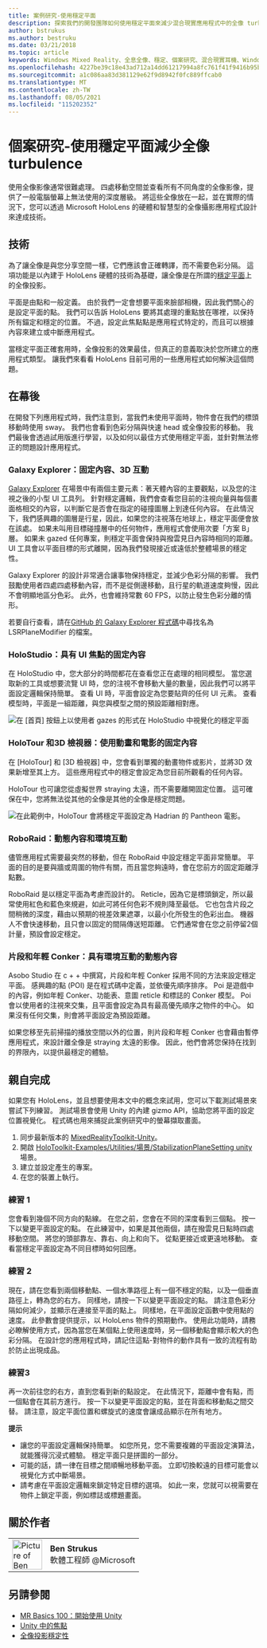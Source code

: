 ```yaml
---
title: 案例研究-使用穩定平面
description: 探索我們的開發團隊如何使用穩定平面來減少混合現實應用程式中的全像 turbulence。
author: bstrukus
ms.author: bestruku
ms.date: 03/21/2018
ms.topic: article
keywords: Windows Mixed Reality、全息全像、穩定、個案研究、混合現實耳機、Windows Mixed reality 耳機、虛擬實境耳機
ms.openlocfilehash: 4227be39c18e43ad712a14dd61217994a8fc761f41f9416b95b511be5396712a
ms.sourcegitcommit: a1c086aa83d381129e62f9d8942f0fc889ffcab0
ms.translationtype: MT
ms.contentlocale: zh-TW
ms.lasthandoff: 08/05/2021
ms.locfileid: "115202352"
---
```

# <a name="case-study---using-the-stabilization-plane-to-reduce-holographic-turbulence"></a>個案研究-使用穩定平面減少全像 turbulence

使用全像影像通常很難處理。 四處移動空間並查看所有不同角度的全像影像，提供了一般電腦螢幕上無法使用的深度層級。 將這些全像放在一起，並在實際的情況下，您可以透過 Microsoft HoloLens 的硬體和智慧型的全像攝影應用程式設計來達成技術。

## <a name="the-tech"></a>技術

為了讓全像是與您分享空間一樣，它們應該會正確轉譯，而不需要色彩分隔。 這項功能是以內建于 HoloLens 硬體的技術為基礎，讓全像是在所謂的[穩定平面](hologram-stability.md#reprojection)上的全像投影。

平面是由點和一般定義。 由於我們一定會想要平面來臉部相機，因此我們關心的是設定平面的點。 我們可以告訴 HoloLens 要將其處理的重點放在哪裡，以保持所有錨定和穩定的位置。 不過，設定此焦點點是應用程式特定的，而且可以根據內容來建立或中斷應用程式。

當穩定平面正確套用時，全像投影的效果最佳，但真正的意義取決於您所建立的應用程式類型。 讓我們來看看 HoloLens 目前可用的一些應用程式如何解決這個問題。

## <a name="behind-the-scenes"></a>在幕後

在開發下列應用程式時，我們注意到，當我們未使用平面時，物件會在我們的標頭移動時使用 sway。 我們也會看到色彩分隔與快速 head 或全像投影的移動。 我們最後會透過試用版進行學習，以及如何以最佳方式使用穩定平面，並針對無法修正的問題設計應用程式。

### <a name="galaxy-explorer-stationary-content-3d-interactivity"></a>Galaxy Explorer：固定內容、3D 互動

[Galaxy Explorer](../unity/galaxy-explorer.md) 在場景中有兩個主要元素：著天體內容的主要觀點，以及您的注視之後的小型 UI 工具列。 針對穩定邏輯，我們會查看您目前的注視向量與每個畫面格相交的內容，以判斷它是否會在指定的碰撞圖層上到達任何內容。 在此情況下，我們感興趣的圖層是行星，因此，如果您的注視落在地球上，穩定平面便會放在該處。 如果未叫用目標碰撞層中的任何物件，應用程式會使用次要「方案 B」層。 如果未 gazed 任何專案，則穩定平面會保持與撥雲見日內容時相同的距離。 UI 工具會以平面目標的形式離開，因為我們發現接近或遠低於整體場景的穩定性。

Galaxy Explorer 的設計非常適合讓事物保持穩定，並減少色彩分隔的影響。 我們鼓勵使用者四處四處移動內容，而不是從側邊移動，且行星的軌道速度夠慢，因此不會明顯地區分色彩。 此外，也會維持常數 60 FPS，以防止發生色彩分離的情形。

若要自行查看，請在[GitHub 的 Galaxy Explorer 程式碼](https://github.com/Microsoft/GalaxyExplorer/tree/master/Assets/Scripts/Utilities)中尋找名為 LSRPlaneModifier 的檔案。

### <a name="holostudio-stationary-content-with-a-ui-focus"></a>HoloStudio：具有 UI 焦點的固定內容

在 HoloStudio 中，您大部分的時間都花在查看您正在處理的相同模型。 當您選取新的工具或想要流覽 UI 時，您的注視不會移動大量的數量，因此我們可以將平面設定邏輯保持簡單。 查看 UI 時，平面會設定為您要貼齊的任何 UI 元素。 查看模型時，平面是一組距離，與您與模型之間的預設距離相對應。

![在 [首頁] 按鈕上以使用者 gazes 的形式在 HoloStudio 中視覺化的穩定平面](images/holostudio-stabilization-plane-500px.png)

### <a name="holotour-and-3d-viewer-stationary-content-with-animation-and-movies"></a>HoloTour 和3D 檢視器：使用動畫和電影的固定內容

在 [HoloTour] 和 [3D 檢視器] 中，您會看到單獨的動畫物件或影片，並將3D 效果新增至其上方。 這些應用程式中的穩定會設定為您目前所觀看的任何內容。

HoloTour 也可讓您從虛擬世界 straying 太遠，而不需要離開固定位置。 這可確保在中，您將無法從其他的全像是其他的全像是穩定問題。

![在此範例中，HoloTour 會將穩定平面設定為 Hadrian 的 Pantheon 電影。](images/holotour-stabilization-plane-500px.jpg)

### <a name="roboraid-dynamic-content-and-environmental-interactions"></a>RoboRaid：動態內容和環境互動

儘管應用程式需要最突然的移動，但在 RoboRaid 中設定穩定平面非常簡單。 平面的目的是要與牆或周圍的物件有關，而且當您夠遠時，會在您前方的固定距離浮點數。

RoboRaid 是以穩定平面為考慮而設計的。 Reticle，因為它是標頭鎖定，所以最常使用紅色和藍色來規避，如此可將任何色彩不規則降至最低。 它也包含片段之間稍微的深度，藉由以預期的視差效果遮罩，以最小化所發生的色彩出血。 機器人不會快速移動，且只會以固定的間隔傳送短距離。 它們通常會在您之前停留2個計量，預設會設定穩定。

### <a name="fragments-and-young-conker-dynamic-content-with-environmental-interaction"></a>片段和年輕 Conker：具有環境互動的動態內容

Asobo Studio 在 c + + 中撰寫，片段和年輕 Conker 採用不同的方法來設定穩定平面。 感興趣的點 (POI) 是在程式碼中定義，並依優先順序排序。 Poi 是遊戲中的內容，例如年輕 Conker、功能表、意圖 reticle 和標誌的 Conker 模型。 Poi 會以使用者的注視來交集，且平面會設定為具有最高優先順序之物件的中心。 如果沒有任何交集，則會將平面設定為預設距離。

如果您移至先前掃描的播放空間以外的位置，則片段和年輕 Conker 也會藉由暫停應用程式，來設計離全像是 straying 太遠的影像。 因此，他們會將您保持在找到的界限內，以提供最穩定的體驗。

## <a name="do-it-yourself"></a>親自完成

如果您有 HoloLens，並且想要使用本文中的概念來試用，您可以下載測試場景來嘗試下列練習。 測試場景會使用 Unity 的內建 gizmo API，協助您將平面的設定位置視覺化。 程式碼也用來捕捉此案例研究中的螢幕擷取畫面。
1. 同步最新版本的 [MixedRealityToolkit-Unity](https://github.com/Microsoft/MixedRealityToolkit-Unity)。
2. 開啟 [HoloToolkit-Examples/Utilities/場景/StabilizationPlaneSetting unity](https://github.com/Microsoft/MixedRealityToolkit-Unity/blob/htk_release/Assets/HoloToolkit-Examples/Utilities/Scenes/StabilizationPlaneSetting.unity) 場景。
3. 建立並設定產生的專案。
4. 在您的裝置上執行。

### <a name="exercise-1"></a>練習 1

您會看到幾個不同方向的點線。 在您之前，您會在不同的深度看到三個點。 按一下以變更平面設定的點。 在此練習中，如果是其他兩個，請在撥雲見日點時四處移動空間。 將您的頭部靠左、靠右、向上和向下。 從點更接近或更遠地移動。 查看當穩定平面設定為不同目標時如何回應。

### <a name="exercise-2"></a>練習 2

現在，請在您看到兩個移動點、一個水準路徑上有一個不穩定的點，以及一個垂直路徑上，轉為您的右方。 同樣地，請按一下以變更平面設定的點。 請注意色彩分隔如何減少，並顯示在連接至平面的點上。 同樣地，在平面設定函數中使用點的速度。 此參數會提供提示，以 HoloLens 物件的預期動作。 使用此功能時，請務必瞭解使用方式，因為當您在某個點上使用速度時，另一個移動點會顯示較大的色彩分隔。 在設計您的應用程式時，請記住這點-對物件的動作具有一致的流程有助於防止出現成品。

### <a name="exercise-3"></a>練習3

再一次前往您的右方，直到您看到新的點設定。 在此情況下，距離中會有點，而一個點會在其前方進行。 按一下以變更平面設定的點，並在背面和移動點之間交替。 請注意，設定平面位置和螺旋式的速度會讓成品顯示在所有地方。

**提示**
* 讓您的平面設定邏輯保持簡單。 如您所見，您不需要複雜的平面設定演算法，就能獲得沉浸式體驗。 穩定平面只是拼圖的一部分。
* 可能的話，請一律在目標之間順暢地移動平面。 立即切換較遠的目標可能會以視覺化方式中斷場景。
* 請考慮在平面設定邏輯來鎖定特定目標的選項。 如此一來，您就可以視需要在物件上鎖定平面，例如標誌或標題畫面。

## <a name="about-the-author"></a>關於作者

<table style="border-collapse:collapse">
<tr>
<td style="border-style: none" width="60px"><img alt="Picture of Ben Strukus" width="60" height="60" src="images/genericusertile.jpg"></td>
<td style="border-style: none"><b>Ben Strukus</b><br>軟體工程師 @Microsoft</td>
</tr>
</table>

## <a name="see-also"></a>另請參閱
* [MR Basics 100：開始使用 Unity](../unity/tutorials/holograms-100.md)
* [Unity 中的焦點](../unity/focus-point-in-unity.md)
* [全像投影穩定性](hologram-stability.md)
